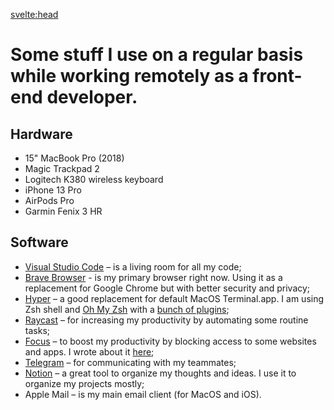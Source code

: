 <svelte:head>

  <title>Uses</title>
  <meta name="Description" content="Some stuff I use on a regular basis while working remotely as a front-end developer." />
</svelte:head>

# Some stuff I use on a regular basis while working remotely as a front-end developer.

## Hardware

- 15" MacBook Pro (2018)
- Magic Trackpad 2
- Logitech K380 wireless keyboard
- iPhone 13 Pro
- AirPods Pro
- Garmin Fenix 3 HR

## Software

- [Visual Studio Code](https://code.visualstudio.com/) – is a living room for all my code;
- [Brave Browser](https://brave.com/) - is my primary browser right now. Using it as a replacement for Google Chrome but with better security and privacy;
- [Hyper](https://hyper.is/) – a good replacement for default MacOS Terminal.app. I am using Zsh shell and [Oh My Zsh](https://ohmyz.sh/) with a [bunch of plugins](https://github.com/soul-wish/dotfiles/blob/master/.hyper.js);
- [Raycast](https://www.raycast.com/) – for increasing my productivity by automating some routine tasks;
- [Focus](https://heyfocus.com/) – to boost my productivity by blocking access to some websites and apps. I wrote about it [here](/productivity-and-focus);
- [Telegram](https://slack.com/) – for communicating with my teammates;
- [Notion](https://www.notion.so/) – a great tool to organize my thoughts and ideas. I use it to organize my projects mostly;
- Apple Mail – is my main email client (for MacOS and iOS).
